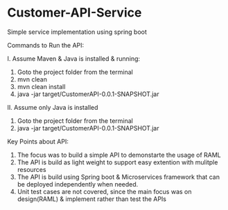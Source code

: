 # Customer-API-Service
Simple service implementation using spring boot


Commands to Run the API:

I. Assume Maven & Java is installed & running: 
  1. Goto the project folder from the terminal 
  2. mvn clean 
  3. mvn clean install 
  4. java -jar target/CustomerAPI-0.0.1-SNAPSHOT.jar
  
II. Assume only Java is installed 
  1. Goto the project folder from the terminal
  2. java -jar target/CustomerAPI-0.0.1-SNAPSHOT.jar


Key Points about API: 
1. The focus was to build a simple API to demonstarte the usage of RAML 
2. The API is build as light weight to support easy extention with mulitple resources 
3. The API is build using Spring boot & Microservices framework that can be deployed independently when needed. 
4. Unit test cases are not covered, since the main focus was on design(RAML) & implement rather than test the APIs
